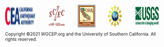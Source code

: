 <div style='display: flex; justify-content: space-between'><img src="resources/cea_logo_sm.png"/> <img src="resources/scec_logo_sm.png"/> <img src="resources/cgs_logo_sm.png"/> <img src="resources/nsf_logo_sm.png"/> <img src="resources/usgs_logo_sm.png"/></div>

Copyright &copy;2021 WGCEP.org and the University of Southern California. All rights reserved.